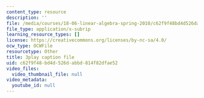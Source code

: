 ```yaml
---
content_type: resource
description: ''
file: /media/courses/18-06-linear-algebra-spring-2010/c62f9f48bd4d526dabbd814f82dfae52_RWvi4Vx4CDc.vtt
file_type: application/x-subrip
learning_resource_types: []
license: https://creativecommons.org/licenses/by-nc-sa/4.0/
ocw_type: OCWFile
resourcetype: Other
title: 3play caption file
uid: c62f9f48-bd4d-526d-abbd-814f82dfae52
video_files:
  video_thumbnail_file: null
video_metadata:
  youtube_id: null
---
```

